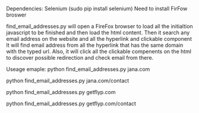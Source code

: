 Dependencies:
Selenium (sudo pip install selenium)
Need to install FirFow broswer

find_email_addresses.py will open a FireFox browser to load all the initialtion javascript to be finished
and then load the html content.
Then it search any email address on the website and all the hyperlink and clickable component 
It will find email address from all the hyperlink that has the same domain with the typed url. 
Also, it will click all the clickable compenents on the html to discover possible redirection and check email from there.

Useage emaple:
python find_email_addresses.py jana.com                                                                                         

python find_email_addresses.py jana.com/contact

python find_email_addresses.py getflyp.com

python find_email_addresses.py getflyp.com/contact
